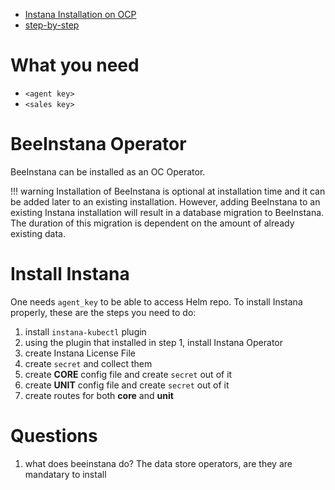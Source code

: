 - [Instana Installation on OCP](https://pages.github.ibm.com/DACH-TECH-AUTOMATION/dach-automation-waiops-tech-mini-jam/chapters/instana_cpwaiops_onocp/instana/)
- [step-by-step](https://github.ibm.com/Lai-Mee-Lok/OCP-step-by-step-Instana-Backend/tree/power)

# What you need
- `<agent key>`
- `<sales key>`

# BeeInstana Operator
BeeInstana can be installed as an OC Operator.

!!! warning
    Installation of BeeInstana is optional at installation time and it can be added later to an existing installation. However, adding BeeInstana to an existing Instana installation will result in a database migration to BeeInstana. The duration of this migration is dependent on the amount of already existing data.

# Install Instana

One needs `agent_key` to be able to access Helm repo. To install Instana properly, these are the steps you need to do:
1. install `instana-kubectl` plugin
2. using the plugin that installed in step 1, install Instana Operator
3. create Instana License File
4. create `secret` and collect them
5. create **CORE** config file and create `secret` out of it
6. create **UNIT** config file and create `secret` out of it
7. create routes for both **core** and **unit**

# Questions

1. what does beeinstana do? The data store operators, are they are mandatary to install
